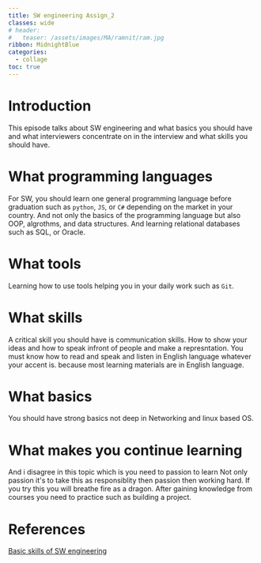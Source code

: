 ```yaml
---
title: SW engineering Assign_2
classes: wide
# header:
#   teaser: /assets/images/MA/ramnit/ram.jpg
ribbon: MidnightBlue
categories:
  - collage
toc: true
---
```


# Introduction

This episode talks about SW engineering and what basics you should have and what interviewers concentrate on in the interview and what skills you should have.

# What programming languages

For SW, you should learn one general programming language before graduation such as `python`, `JS`, or `C#` depending on the market in your country. And not only the basics of the programming language but also OOP, algrothms, and data structures. And learning relational 
databases such as SQL, or Oracle. 

# What tools

Learning how to use tools helping you in your daily work such as `Git`.

# What skills

A critical skill you should have is communication skills. How to show your ideas and how to speak infront of people and make a represntation. You must know how to read and speak and listen in English language whatever your accent is. because most learning materials are in English language.

# What basics

You should have strong basics not deep in Networking and linux based OS. 

# What makes you continue learning

And i disagree in this topic which is you need to passion to learn Not only passion it's to take this as responsiblity then passion 
then working hard. If you try this you will breathe fire as a dragon. After gaining knowledge from courses you need to practice such as building a project.

# References
[Basic skills of SW engineering](https://www.youtube.com/watch?v=7jIti9PFW5A)











